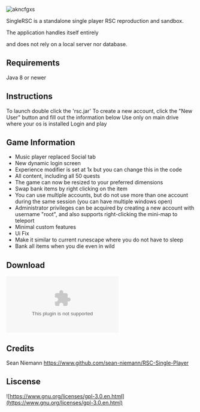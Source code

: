 
![akncfgxs](https://github.com/kenyy28/SingleRSC/assets/104810014/cc4eb4bc-814a-49b4-a2bf-bfee18179869)



SingleRSC is a standalone single player RSC reproduction and sandbox. 

The application handles itself entirely

and does not rely on a local server nor database.
## Requirements
Java 8 or newer
## Instructions
To launch double click the 'rsc.jar'
To create a new account, click the "New User" button and
fill out the information below
Use only on main drive where your os is installed
Login and play
## Game Information
- Music player replaced Social tab
- New dynamic login screen
- Experience modifier is set at 1x but you can change this in the code
- All content, including all 50 quests
- The game can now be resized to your preferred dimensions
- Swap bank items by right clicking on the item
- You can use multiple accounts, but do not use more than one account during
  the same session (you can have multiple windows open)
- Administrator privileges can be acquired by creating a new account with username "root",
  and also supports right-clicking the mini-map to teleport
- Minimal custom features
- Ui Fix
- Make it similar to current runescape where you do not have to sleep
- Bank all items when you die even in wild
## Download
![Download](https://github.com/kenyy28/SingleRSC/releases/download/runescape/SingleRSC-main.zip)
## Credits
Sean Niemann
https://www.github.com/sean-niemann/RSC-Single-Player
## Liscense
![https://www.gnu.org/licenses/gpl-3.0.en.html](https://www.gnu.org/licenses/gpl-3.0.en.html)
